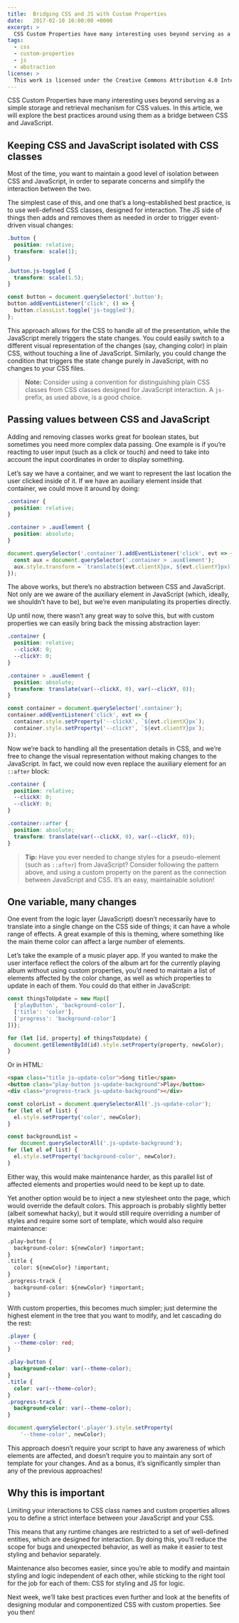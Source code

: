 ```yaml
---
title:  Bridging CSS and JS with Custom Properties
date:   2017-02-10 16:00:00 +0000
excerpt: >
  CSS Custom Properties have many interesting uses beyond serving as a simple storage and retrieval mechanism for CSS values. In this article, we will explore the best practices around using them as a bridge between CSS and JavaScript.
tags:
  - css
  - custom-properties
  - js
  - abstraction
license: >
  This work is licensed under the Creative Commons Attribution 4.0 International License. To view a copy of this license, visit http://creativecommons.org/licenses/by/4.0/ or send a letter to Creative Commons, PO Box 1866, Mountain View, CA 94042, USA.
---
```


CSS Custom Properties have many interesting uses beyond serving as a simple storage and retrieval mechanism for CSS values. In this article, we will explore the best practices around using them as a bridge between CSS and JavaScript.


## Keeping CSS and JavaScript isolated with CSS classes

Most of the time, you want to maintain a good level of isolation between CSS and JavaScript, in order to separate concerns and simplify the interaction between the two.

The simplest case of this, and one that’s a long-established best practice, is to use well-defined CSS classes, designed for interaction. The JS side of things then adds and removes them as needed in order to trigger event-driven visual changes:

```css
.button {
  position: relative;
  transform: scale(1);
}

.button.js-toggled {
  transform: scale(1.5);
}
```


```js
const button = document.querySelector('.button');
button.addEventListener('click', () => {
  button.classList.toggle('js-toggled');
};
```

This approach allows for the CSS to handle all of the presentation, while the JavaScript merely triggers the state changes. You could easily switch to a different visual representation of the changes (say, changing color) in plain CSS, without touching a line of JavaScript. Similarly, you could change the condition that triggers the state change purely in JavaScript, with no changes to your CSS files.

> **Note:** Consider using a convention for distinguishing plain CSS classes from CSS classes designed for JavaScript interaction. A `js-` prefix, as used above, is a good choice.


## Passing values between CSS and JavaScript

Adding and removing classes works great for boolean states, but sometimes you need more complex data passing. One example is if you’re reacting to user input (such as a click or touch) and need to take into account the input coordinates in order to display something.

Let’s say we have a container, and we want to represent the last location the user clicked inside of it. If we have an auxiliary element inside that container, we could move it around by doing:


```css
.container {
  position: relative;
}

.container > .auxElement {
  position: absolute;
}
```

```js
document.querySelector('.container').addEventListener('click', evt => {
  const aux = document.querySelector('.container > .auxElement');
  aux.style.transform = `translate(${evt.clientX}px, ${evt.clientY}px)`;
});
```

The above works, but there’s no abstraction between CSS and JavaScript. Not only are we aware of the auxiliary element in JavaScript (which, ideally, we shouldn’t have to be), but we’re even manipulating its properties directly.

Up until now, there wasn’t any great way to solve this, but with custom properties we can easily bring back the missing abstraction layer:

```css
.container {
  position: relative;
  --clickX: 0;
  --clickY: 0;
}

.container > .auxElement {
  position: absolute;
  transform: translate(var(--clickX, 0), var(--clickY, 0));
}
```

```js
const container = document.querySelector('.container');
container.addEventListener('click', evt => {
  container.style.setProperty('--clickX', `${evt.clientX}px`);
  container.style.setProperty('--clickY', `${evt.clientY}px`);
});
```

Now we’re back to handling all the presentation details in CSS, and we’re free to change the visual representation without making changes to the JavaScript. In fact, we could now even replace the auxiliary element for an `::after` block:

```css
.container {
  position: relative;
  --clickX: 0;
  --clickY: 0;
}

.container::after {
  position: absolute;
  transform: translate(var(--clickX, 0), var(--clickY, 0));
}
```

> **Tip:** Have you ever needed to change styles for a pseudo-element (such as `::after`) from JavaScript? Consider following the pattern above, and using a custom property on the parent as the connection between JavaScript and CSS. It’s an easy, maintainable solution!


## One variable, many changes

One event from the logic layer (JavaScript) doesn’t necessarily have to translate into a single change on the CSS side of things; it can have a whole range of effects. A great example of this is theming, where something like the main theme color can affect a large number of elements.

Let’s take the example of a music player app. If you wanted to make the user interface reflect the colors of the album art for the currently playing album without using custom properties, you’d need to maintain a list of elements affected by the color change, as well as which properties to update in each of them. You could do that either in JavaScript:

```js
const thingsToUpdate = new Map([
  ['playButton', 'background-color'],
  ['title': 'color'],
  ['progress': 'background-color']
])};

for (let [id, property] of thingsToUpdate) {
  document.getElementById(id).style.setProperty(property, newColor);
}
```

Or in HTML:

```html
<span class="title js-update-color">Song title</span>
<button class="play-button js-update-background">Play</button>
<div class="progress-track js-update-background"></div>
```

```js
const colorList = document.querySelectorAll('.js-update-color');
for (let el of list) {
  el.style.setProperty('color', newColor);
}

const backgroundList =
    document.querySelectorAll('.js-update-background');
for (let el of list) {
  el.style.setProperty('background-color', newColor);
}
```

Either way, this would make maintenance harder, as this parallel list of affected elements and properties would need to be kept up to date.

Yet another option would be to inject a new stylesheet onto the page, which would override the default colors. This approach is probably slightly better (albeit somewhat hacky), but it would still require overriding a number of styles and require some sort of template, which would also require maintenance:

```txt
.play-button {
  background-color: ${newColor} !important;
}
.title {
  color: ${newColor} !important;
}
.progress-track {
  background-color: ${newColor} !important;
}
```

With custom properties, this becomes much simpler; just determine the highest element in the tree that you want to modify, and let cascading do the rest:

```css
.player {
  --theme-color: red;
}

.play-button {
  background-color: var(--theme-color);
}
.title {
  color: var(--theme-color);
}
.progress-track {
  background-color: var(--theme-color);
}
```

```js
document.querySelector('.player').style.setProperty(
    '--theme-color', newColor);
```

This approach doesn’t require your script to have any awareness of which elements are affected, and doesn’t require you to maintain any sort of template for your changes. And as a bonus, it’s significantly simpler than any of the previous approaches!


## Why this is important

Limiting your interactions to CSS class names and custom properties allows you to define a strict interface between your JavaScript and your CSS.

This means that any runtime changes are restricted to a set of well-defined entities, which are designed for interaction. By doing this, you’ll reduce the scope for bugs and unexpected behavior, as well as make it easier to test styling and behavior separately.

Maintenance also becomes easier, since you’re able to modify and maintain styling and logic independent of each other, while sticking to the right tool for the job for each of them: CSS for styling and JS for logic.

Next week, we’ll take best practices even further and look at the benefits of designing modular and componentized CSS with custom properties. See you then!
